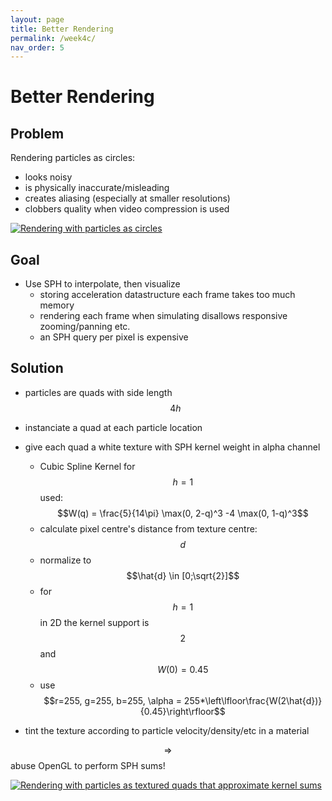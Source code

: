 ```yaml
---
layout: page
title: Better Rendering
permalink: /week4c/
nav_order: 5
---
```

<script src="https://polyfill.io/v3/polyfill.min.js?features=es6"></script>
<script id="MathJax-script" async src="https://cdn.jsdelivr.net/npm/mathjax@3/es5/tex-mml-chtml.js"></script>

# Better Rendering

## Problem
Rendering particles as circles:
- looks noisy
- is physically inaccurate/misleading
- creates aliasing (especially at smaller resolutions)
- clobbers quality when video compression is used

<a href="{{ '/assets/week4/00430_lowres.jpg' | relative_url }}" rel="noopener noreferrer" target="_blank">
  <img src="{{ '/assets/week4/00430_lowres.jpg' | relative_url }}" alt="Rendering with particles as circles"/>
</a> 

## Goal

- Use SPH to interpolate, then visualize
  - storing acceleration datastructure each frame takes too much memory
  - rendering each frame when simulating disallows responsive zooming/panning etc.
  - an SPH query per pixel is expensive

## Solution

- particles are quads with side length $$4h$$
- instanciate a quad at each particle location
- give each quad a white texture with SPH kernel weight in alpha channel
  - Cubic Spline Kernel for $$h=1$$ used: $$W(q) = \frac{5}{14\pi} \max(0, 2-q)^3 -4 \max(0, 1-q)^3$$
  - calculate pixel centre's distance from texture centre: $$d$$ 
  - normalize to $$\hat{d} \in [0;\sqrt{2}]$$
  - for $$h=1$$ in 2D the kernel support is $$2$$ and $$W(0)=0.45$$
  - use $$r=255, g=255, b=255, \alpha = 255*\left\lfloor\frac{W(2\hat{d})}{0.45}\right\rfloor$$

- tint the texture according to particle velocity/density/etc in a material

$$\Longrightarrow$$ abuse OpenGL to perform SPH sums!

<a href="{{ '/assets/week4/00430_highres.jpg' | relative_url }}" rel="noopener noreferrer" target="_blank">
  <img src="{{ '/assets/week4/00430_highres.jpg' | relative_url }}" alt="Rendering with particles as textured quads that approximate kernel sums"/>
</a> 